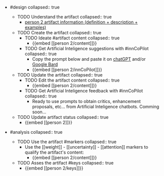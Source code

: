
- #design
   collapsed:: true
  - TODO Understand the artifact
    collapsed:: true
    - [person 2 artifact information (definition + description + examples)](https://go.innbok.com/#/page/innBoK%2Fperson-%28id%29%2Finfo)
  - TODO Create the artifact
     collapsed:: true
    - TODO Ideate #artifact content
      collapsed:: true
      - {{embed [[person 2/content]]}}
    - TODO Get Artificial Inteligence suggestions with #innCoPilot
      collapsed:: true
      - Copy the prompt below and paste it on [chatGPT](https://chat.openai.com) and/or [Google Bard](https://bard.google.com/chat)
      - {{embed [[person 2/innCoPilot]]}}
  - TODO Update the artifact
    collapsed:: true
    - TODO Edit the artifact content
     collapsed:: true
      - {{embed [[person 2/content]]}}
    - TODO Get Artificial Inteligence feedback with #innCoPilot
      collapsed:: true
      - Ready to use prompts to obtain critics, enhancement proposals, etc... from Artificial Inteligence chatbots. Comming soon...
  - TODO Update artifact status
    collapsed:: true
    - {{embed [[person 2]]}}


- #analysis
  collapsed:: true
  - TODO Use the artifact #markers
    collapsed:: true
    - Use the [[weight]] - [[uncertainty]] - [[attention]] markers to qualify the artifact's content:
      - {{embed [[person 2/content]]}}
  - TODO Asses the artifact #keys
    collapsed:: true
    - {{embed [[person 2/keys]]}}



